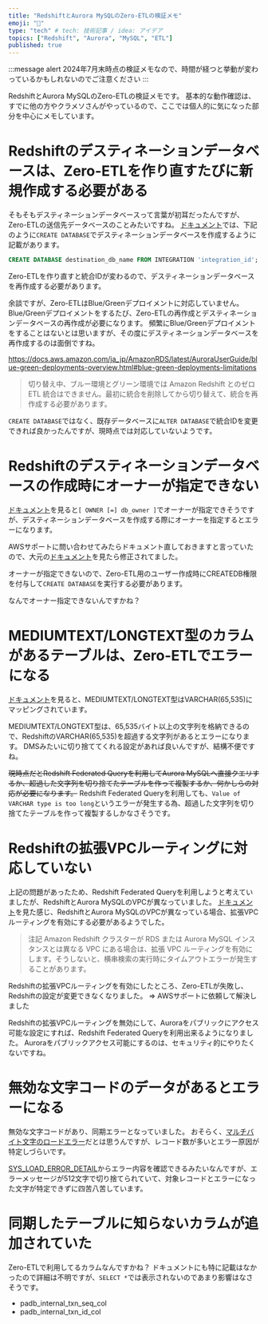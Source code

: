 ```yaml
---
title: "RedshiftとAurora MySQLのZero-ETLの検証メモ"
emoji: "📝"
type: "tech" # tech: 技術記事 / idea: アイデア
topics: ["Redshift", "Aurora", "MySQL", "ETL"]
published: true
---
```


:::message alert
2024年7月末時点の検証メモなので、時間が経つと挙動が変わっているかもしれないのでご注意ください
:::

RedshiftとAurora MySQLのZero-ETLの検証メモです。
基本的な動作確認は、すでに他の方やクラメソさんがやっているので、ここでは個人的に気になった部分を中心にメモしています。

# Redshiftのデスティネーションデータベースは、Zero-ETLを作り直すたびに新規作成する必要がある

そもそもデスティネーションデータベースって言葉が初耳だったんですが、Zero-ETLの送信先データベースのことみたいですね。
[ドキュメント](https://docs.aws.amazon.com/ja_jp/redshift/latest/mgmt/zero-etl-using.creating-db.html)では、下記のように`CREATE DATABASE`でデスティネーションデータベースを作成するように記載があります。

```sql
CREATE DATABASE destination_db_name FROM INTEGRATION 'integration_id';
```

Zero-ETLを作り直すと統合IDが変わるので、デスティネーションデータベースを再作成する必要があります。

余談ですが、Zero-ETLはBlue/Greenデプロイメントに対応していません。
Blue/Greenデプロイメントをするたび、Zero-ETLの再作成とデスティネーションデータベースの再作成が必要になります。
頻繁にBlue/Greenデプロイメントをすることはないとは思いますが、その度にデスティネーションデータベースを再作成するのは面倒ですね。

https://docs.aws.amazon.com/ja_jp/AmazonRDS/latest/AuroraUserGuide/blue-green-deployments-overview.html#blue-green-deployments-limitations

> 切り替え中、ブルー環境とグリーン環境では Amazon Redshift とのゼロ ETL 統合はできません。最初に統合を削除してから切り替えて、統合を再作成する必要があります。

`CREATE DATABASE`ではなく、既存データベースに`ALTER DATABASE`で統合IDを変更できれば良かったんですが、現時点では対応していないようです。

# Redshiftのデスティネーションデータベースの作成時にオーナーが指定できない

[ドキュメント](https://docs.aws.amazon.com/ja_jp/redshift/latest/dg/r_CREATE_DATABASE.html)を見ると`[ OWNER [=] db_owner ]`でオーナーが指定できそうですが、デスティネーションデータベースを作成する際にオーナーを指定するとエラーになります。

AWSサポートに問い合わせてみたらドキュメント直しておきますと言っていたので、大元の[ドキュメント](https://docs.aws.amazon.com/redshift/latest/dg/r_CREATE_DATABASE.html)を見たら修正されてました。

オーナーが指定できないので、Zero-ETL用のユーザー作成時にCREATEDB権限を付与して`CREATE DATABASE`を実行する必要があります。

なんでオーナー指定できないんですかね？

# MEDIUMTEXT/LONGTEXT型のカラムがあるテーブルは、Zero-ETLでエラーになる

[ドキュメント](https://docs.aws.amazon.com/ja_jp/AmazonRDS/latest/AuroraUserGuide/zero-etl.querying.html#zero-etl.data-type-mapping)を見ると、MEDIUMTEXT/LONGTEXT型はVARCHAR(65,535)にマッピングされています。

MEDIUMTEXT/LONGTEXT型は、65,535バイト以上の文字列を格納できるので、RedshiftのVARCHAR(65,535)を超過する文字列があるとエラーになります。
DMSみたいに切り捨ててくれる設定があれば良いんですが、結構不便ですね。

~~現時点だとRedshift Federated Queryを利用してAurora MySQLへ直接クエリするか、超過した文字列を切り捨てたテーブルを作って複製するか、何かしらの対応が必要になります。~~
Redshift Federated Queryを利用しても、`Value of VARCHAR type is too long`というエラーが発生する為、超過した文字列を切り捨てたテーブルを作って複製するしかなさそうです。

# Redshiftの拡張VPCルーティングに対応していない

上記の問題があったため、Redshift Federated Queryを利用しようと考えていましたが、RedshiftとAurora MySQLのVPCが異なっていました。
[ドキュメント](https://docs.aws.amazon.com/ja_jp/redshift/latest/dg/getting-started-federated-mysql.html)を見た感じ、RedshiftとAurora MySQLのVPCが異なっている場合、拡張VPCルーティングを有効にする必要があるようでした。

> 注記
> Amazon Redshift クラスターが RDS または Aurora MySQL インスタンスとは異なる VPC にある場合は、拡張 VPC ルーティングを有効にします。そうしないと、横串検索の実行時にタイムアウトエラーが発生することがあります。

Redshiftの拡張VPCルーティングを有効にしたところ、Zero-ETLが失敗し、Redshiftの設定が変更できなくなりました。
=> AWSサポートに依頼して解決しました

Redshiftの拡張VPCルーティングを無効にして、Auroraをパブリックにアクセス可能な設定にすれば、Redshift Federated Queryを利用出来るようになりました。
Auroraをパブリックアクセス可能にするのは、セキュリティ的にやりたくないですね。

# 無効な文字コードのデータがあるとエラーになる

無効な文字コードがあり、同期エラーとなっていました。
おそらく、[マルチバイト文字のロードエラー](https://docs.aws.amazon.com/ja_jp/redshift/latest/dg/multi-byte-character-load-errors.html)だとは思うんですが、レコード数が多いとエラー原因が特定しづらいです。

[SYS_LOAD_ERROR_DETAIL](https://docs.aws.amazon.com/ja_jp/redshift/latest/dg/SYS_LOAD_ERROR_DETAIL.html)からエラー内容を確認できるみたいなんですが、エラーメッセージが512文字で切り捨てられていて、対象レコードとエラーになった文字が特定できずに四苦八苦しています。

# 同期したテーブルに知らないカラムが追加されていた

Zero-ETLで利用してるカラムなんですかね？
ドキュメントにも特に記載はなかったので詳細は不明ですが、`SELECT *`では表示されないのであまり影響はなさそうです。

- padb_internal_txn_seq_col
- padb_internal_txn_id_col
